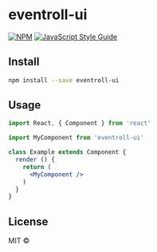 # eventroll-ui

> 

[![NPM](https://img.shields.io/npm/v/eventroll-ui.svg)](https://www.npmjs.com/package/eventroll-ui) [![JavaScript Style Guide](https://img.shields.io/badge/code_style-standard-brightgreen.svg)](https://standardjs.com)

## Install

```bash
npm install --save eventroll-ui
```

## Usage

```jsx
import React, { Component } from 'react'

import MyComponent from 'eventroll-ui'

class Example extends Component {
  render () {
    return (
      <MyComponent />
    )
  }
}
```

## License

MIT © [](https://github.com/)
